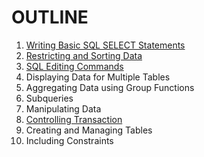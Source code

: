 # OUTLINE

1. [Writing Basic SQL SELECT Statements](https://github.com/itkmitl10/lecture/blob/pe3z/2/Database%20System%20and%20Concepts/Lab/writing_sql_statements.md#writing-sql-statements)
2. [Restricting and Sorting Data](https://github.com/itkmitl10/lecture/blob/pe3z/2/Database%20System%20and%20Concepts/Lab/restricitng_and_sorting_data.md#restricitng-and-sorting-data)
3. [SQL Editing Commands](https://github.com/itkmitl10/lecture/blob/master/2/Database%20System%20and%20Concepts/Lab/sql_editing_commands.md#sql-editing-commands)
4. Displaying Data for Multiple Tables
5. Aggregating Data using Group Functions
6. Subqueries
7. Manipulating Data
8. [Controlling Transaction](https://github.com/itkmitl10/lecture/blob/master/2/Database%20System%20and%20Concepts/Lab/controlling_transactions.md#controlling-transactions)
9. Creating and Managing Tables
10. Including Constraints
